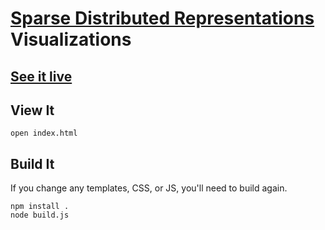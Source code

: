 # [Sparse Distributed Representations](https://github.com/numenta/nupic/wiki/Sparse-Distributed-Representations) Visualizations

## [See it live](http://nupic-community.github.io/sdr-viz/index.html)

## View It

    open index.html

## Build It

If you change any templates, CSS, or JS, you'll need to build again.

    npm install .
    node build.js

